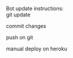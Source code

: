 Bot update instructions:  
git update  

commit changes  

push on git  

manual deploy on heroku   

